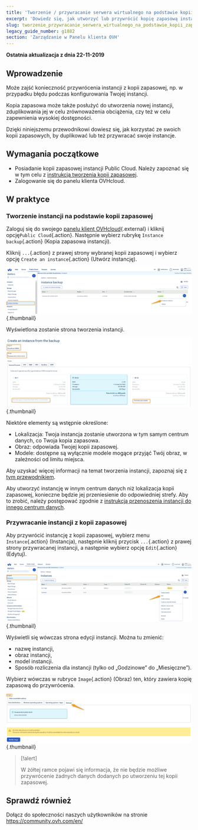 ```yaml
---
title: 'Tworzenie / przywracanie serwera wirtualnego na podstawie kopii zapasowej'
excerpt: 'Dowiedz się, jak utworzyć lub przywrócić kopię zapasową instancji'
slug: tworzenie_przywracanie_serwera_wirtualnego_na_podstawie_kopii_zapasowej
legacy_guide_number: g1882
section: 'Zarządzanie w Panelu klienta OVH'
---
```


**Ostatnia aktualizacja z dnia 22-11-2019**

## Wprowadzenie
Może zajść konieczność przywrócenia instancji z kopii zapasowej, np. w przypadku błędu podczas konfigurowania Twojej instancji. 

Kopia zapasowa może także posłużyć do utworzenia nowej instancji, zduplikowania jej w celu zrównoważenia obciążenia, czy też w celu zapewnienia wysokiej dostępności.

Dzięki niniejszemu przewodnikowi dowiesz się, jak korzystać ze swoich kopii zapasowych, by duplikować lub też przywracać swoje instancje.

## Wymagania początkowe
- Posiadanie kopii zapasowej instancji Public Cloud. Należy zapoznać się w tym celu z [instrukcją tworzenia kopii zapasowej](https://docs.ovh.com/pl/public-cloud/kopia_zapasowa_instancji/).
- Zalogowanie się do panelu klienta OVHcloud.

## W praktyce

### Tworzenie instancji na podstawie kopii zapasowej

Zaloguj się do swojego [panelu klient  OVHcloud](https://www.ovh.com/auth/?action=gotomanager&from=https://www.ovh.pl/&ovhSubsidiary=pl){.external} i kliknij opcję`Public Cloud`{.action}. Następnie wybierz rubrykę `Instance backup`{.action} (Kopia zapasowa instancji).

Kliknij `...`{.action} z prawej strony wybranej kopii zapasowej i wybierz opcję `Create an instance`{.action} (Utwórz instancję).

![public-cloud-instance-backup](images/restorebackup1.png){.thumbnail}

Wyświetlona zostanie strona tworzenia instancji.

![public-cloud-instance-backup](images/restorebackup2.png){.thumbnail}

Niektóre elementy są wstępnie określone:

* Lokalizacja: Twoja instancja zostanie utworzona w tym samym centrum danych, co Twoja kopia zapasowa.
* Obraz: odpowiada Twojej kopii zapasowej.
* Modele: dostępne są wyłącznie modele mogące przyjąć Twój obraz, w zależności od limitu miejsca.

Aby uzyskać więcej informacji na temat tworzenia instancji, zapoznaj się z [tym przewodnikiem](https://docs.ovh.com/pl/public-cloud/tworzenie_instancji_w_panelu_klienta_ovh/).

Aby utworzyć instancję w innym centrum danych niż lokalizacja kopii zapasowej, konieczne będzie jej przeniesienie do odpowiedniej strefy. Aby to zrobić, należy postępować zgodnie z [instrukcją przenoszenia instancji do innego centrum danych](https://docs.ovh.com/pl/public-cloud/przenoszenie_kopii_zapasowych_pomiedzy_centrami_danych/).

### Przywracanie instancji z kopii zapasowej

Aby przywrócić instancję z kopii zapasowej, wybierz menu `Instance`{.action} (Instancja), następnie kliknij przycisk `...`{.action} z prawej strony przywracanej instancji, a następnie wybierz opcję `Edit`{.action} (Edytuj).

![public-cloud-instance-backup](images/restorebackup3.png){.thumbnail}

Wyświetli się wówczas strona edycji instancji. Można tu zmienić:

* nazwę instancji,
* obraz instancji,
* model instancji.
* Sposób rozliczenia dla instancji (tylko od „Godzinowe” do „Miesięczne”).

Wybierz wówczas w rubryce `Image`{.action} (Obraz) ten, który zawiera kopię zapasową do przywrócenia.

![public-cloud-instance-backup](images/restorebackup4.png){.thumbnail}


> [!alert]
>
>W żółtej ramce pojawi się informacja, że nie będzie możliwe przywrócenie żadnych danych dodanych po utworzeniu tej kopii zapasowej.
>

## Sprawdź również

Dołącz do społeczności naszych użytkowników na stronie <https://community.ovh.com/en/>
